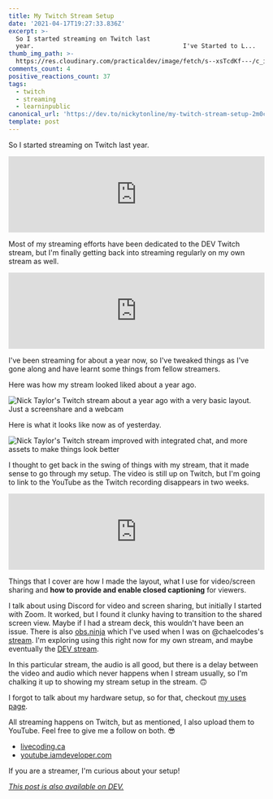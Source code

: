 ```yaml
---
title: My Twitch Stream Setup
date: '2021-04-17T19:27:33.836Z'
excerpt: >-
  So I started streaming on Twitch last
  year.                                         I've Started to L...
thumb_img_path: >-
  https://res.cloudinary.com/practicaldev/image/fetch/s--xsTcdKf---/c_imagga_scale,f_auto,fl_progressive,h_420,q_auto,w_1000/https://dev-to-uploads.s3.amazonaws.com/uploads/articles/7lzygyai23v4nhw3bl81.jpeg
comments_count: 4
positive_reactions_count: 37
tags:
  - twitch
  - streaming
  - learninpublic
canonical_url: 'https://dev.to/nickytonline/my-twitch-stream-setup-2m0c'
template: post
---
```


So I started streaming on Twitch last year.

<iframe class="liquidTag" src="https://dev.to/embed/link?args=https%3A%2F%2Fdev.to%2Fnickytonline%2Fi-ve-started-to-live-code-on-twitch-for-dev-13cn" style="border: 0; width: 100%;"></iframe>

Most of my streaming efforts have been dedicated to the DEV Twitch stream, but I'm finally getting back into streaming regularly on my own stream as well.

<iframe class="liquidTag" src="https://dev.to/embed/link?args=https%3A%2F%2Fdev.to%2Fdevteam%2Flet-s-pair-during-a-live-coding-session-8he" style="border: 0; width: 100%;"></iframe>

I've been streaming for about a year now, so I've tweaked things as I've gone along and have learnt some things from fellow streamers.

Here was how my stream looked liked about a year ago.

![Nick Taylor's Twitch stream about a year ago with a very basic layout. Just a screenshare and a webcam](https://dev-to-uploads.s3.amazonaws.com/uploads/articles/nzgad8wb78yytjs0de3n.png)

Here is what it looks like now as of yesterday.

![Nick Taylor's Twitch stream improved with integrated chat, and more assets to make things look better](https://dev-to-uploads.s3.amazonaws.com/uploads/articles/56s9mufap1oia35udov1.png)

I thought to get back in the swing of things with my stream, that it made sense to go through my setup. The video is still up on Twitch, but I'm going to link to the YouTube as the Twitch recording disappears in two weeks.

<iframe class="liquidTag" src="https://dev.to/embed/youtube?args=H7HGYV2dT-w" style="border: 0; width: 100%;"></iframe>

Things that I cover are how I made the layout, what I use for video/screen sharing and **how to provide and enable closed captioning** for viewers.

I talk about using Discord for video and screen sharing, but initially I started with Zoom. It worked, but I found it clunky having to transition to the shared screen view. Maybe if I had a stream deck, this wouldn't have been an issue. There is also [obs.ninja](https://obs.ninja) which I've used when I was on @chaelcodes's [stream](https://www.twitch.tv/chaelcodes). I'm exploring using this right now for my own stream, and maybe eventually the [DEV stream](https://www.twitch.tv/thepracticaldev).

In this particular stream, the audio is all good, but there is a delay between the video and audio which never happens when I stream usually, so I'm chalking it up to showing my stream setup in the stream. 🙃

I forgot to talk about my hardware setup, so for that, checkout [my uses page](https://iamdeveloper.com/uses).

All streaming happens on Twitch, but as mentioned, I also upload them to YouTube. Feel free to give me a follow on both. 😎

- [livecoding.ca](https://livecoding.ca)
- [youtube.iamdeveloper.com](https://youtube.iamdeveloper.com)

If you are a streamer, I'm curious about your setup!

_[This post is also available on DEV.](https://dev.to/nickytonline/my-twitch-stream-setup-2m0c)_

<script>
const parent = document.getElementsByTagName('head')[0];
const script = document.createElement('script');
script.type = 'text/javascript';
script.src = 'https://cdnjs.cloudflare.com/ajax/libs/iframe-resizer/4.1.1/iframeResizer.min.js';
script.charset = 'utf-8';
script.onload = function() {
    window.iFrameResize({}, '.liquidTag');
};
parent.appendChild(script);
</script>
